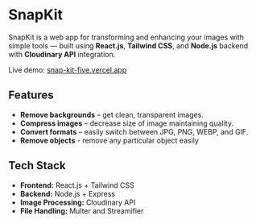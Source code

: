 # SnapKit

SnapKit is a web app for transforming and enhancing your images with simple tools — built using **React.js**, **Tailwind CSS**, and **Node.js** backend with **Cloudinary API** integration.

Live demo: [snap-kit-five.vercel.app](https://snap-kit-five.vercel.app) 

## Features
- **Remove backgrounds** – get clean, transparent images.    
- **Compress images** – decrease size of image maintaining quality.  
- **Convert formats** – easily switch between JPG, PNG, WEBP, and GIF.
- **Remove objects** - remove any particular object easily

## Tech Stack
- **Frontend:** React.js + Tailwind CSS  
- **Backend:** Node.js + Express  
- **Image Processing:** Cloudinary API  
- **File Handling:** Multer and Streamifier
